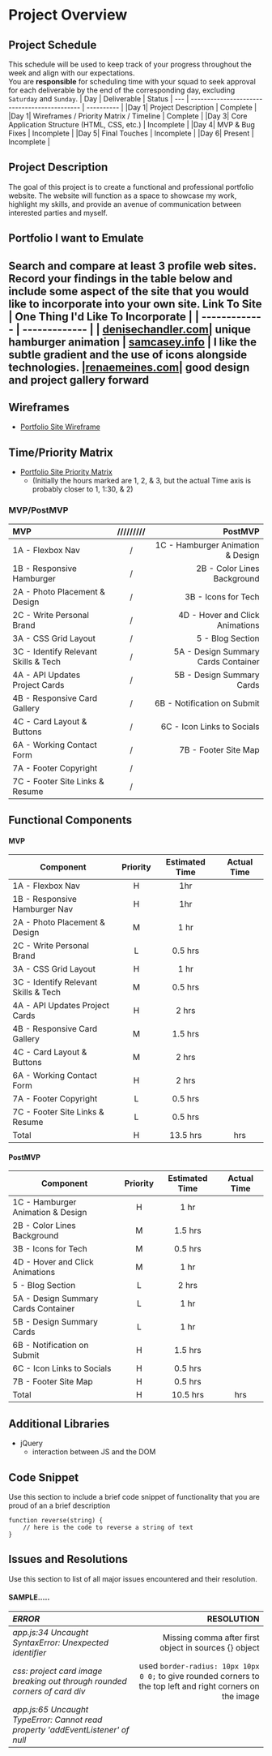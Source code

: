 # Project Overview
## Project Schedule
This schedule will be used to keep track of your progress throughout the week and align with our expectations.  
You are **responsible** for scheduling time with your squad to seek approval for each deliverable by the end of the corresponding day, excluding `Saturday` and `Sunday`.
|  Day | Deliverable | Status
| --- | -------------------------------------------- | ---------- |
|Day 1| Project Description                          | Complete   |
|Day 1| Wireframes / Priority Matrix / Timeline      | Complete   |
|Day 3| Core Application Structure (HTML, CSS, etc.) | Incomplete |
|Day 4| MVP & Bug Fixes                              | Incomplete |
|Day 5| Final Touches                                | Incomplete |
|Day 6| Present                                      | Incomplete |
## Project Description
The goal of this project is to create a functional and professional portfolio website. The website will function as a space to showcase my work, highlight my skills, and provide an avenue of communication between interested parties and myself. 
## Portfolio I want to Emulate
Search and compare at least 3 profile web sites.  Record your findings in the table below and include some aspect of the site that you would like to incorporate into your own site.
Link To Site  | One Thing I'd Like To Incorporate | 
| ------------- | ------------- |
| [denisechandler.com](http://www.denisechandler.com/)| unique hamburger animation
| [samcasey.info](https://samcasey.info/) |  I like the subtle gradient and the use of icons alongside technologies.
|[renaemeines.com](http://renaemeines.com/)| good design and project gallery forward
---
## Wireframes
- [Portfolio Site Wireframe](https://i.imgur.com/CGfdx4s.jpg)
## Time/Priority Matrix 
- [Portfolio Site Priority Matrix](https://i.imgur.com/mDfTJvb.jpg)
	- (Initially the hours marked are 1, 2, & 3, but the actual Time axis is probably closer to 1, 1:30, & 2)
### MVP/PostMVP
| __MVP__                             | ///////// |                        PostMVP |
| :------------------------------------- | :-: | --------------------------------: |
| 1A - Flexbox Nav                        | / |  1C - Hamburger Animation & Design |
| 1B - Responsive Hamburger               | / |        2B - Color Lines Background |
| 2A - Photo Placement & Design           | / |                3B - Icons for Tech |
| 2C - Write Personal Brand               | / |    4D - Hover and Click Animations |
| 3A - CSS Grid Layout                    | / |                   5 - Blog Section |
| 3C - Identify Relevant Skills & Tech    | / | 5A - Design Summary Cards Container|
| 4A - API Updates Project Cards          | / |          5B - Design Summary Cards |
| 4B - Responsive Card Gallery            | / |        6B - Notification on Submit |
| 4C - Card Layout & Buttons              | / |         6C - Icon Links to Socials |
| 6A - Working Contact Form               | / |               7B - Footer Site Map |
| 7A - Footer Copyright                   | / |                                    |
| 7C - Footer Site Links & Resume         | / |                                    |


## Functional Components
#### MVP
| Component                       | Priority | Estimated Time | Actual Time |
| ------------------------------------ | :-: |  :-----: | :---: | 
| 1A - Flexbox Nav                     |  H  | 1hr      |
| 1B - Responsive Hamburger Nav        |  H  | 1hr      |
| 2A - Photo Placement & Design        |  M  | 1 hr     |
| 2C - Write Personal Brand            |  L  | 0.5 hrs  |
| 3A - CSS Grid Layout                 |  H  | 1 hr     |
| 3C - Identify Relevant Skills & Tech |  M  | 0.5 hrs  |
| 4A - API Updates Project Cards       |  H  | 2 hrs    |
| 4B - Responsive Card Gallery         |  M  | 1.5 hrs  |
| 4C - Card Layout & Buttons           |  M  | 2 hrs    |
| 6A - Working Contact Form            |  H  | 2 hrs    |
| 7A - Footer Copyright                |  L  | 0.5 hrs  |
| 7C - Footer Site Links & Resume      |  L  | 0.5 hrs  |
| Total                                |  H  | 13.5 hrs | hrs |
#### PostMVP
| Component                     | Priority | Estimated Time | Actual Time |
| ---------------------------------- | :-: |  :-----: | :---: | 
| 1C - Hamburger Animation & Design  |  H  | 1 hr     |
| 2B - Color Lines Background        |  M  | 1.5 hrs  |
| 3B - Icons for Tech                |  M  | 0.5 hrs  |
| 4D - Hover and Click Animations    |  M  | 1 hr     |
| 5 - Blog Section                   |  L  | 2 hrs    |
| 5A - Design Summary Cards Container|  L  | 1 hr     |
| 5B - Design Summary Cards          |  L  | 1 hr     |
| 6B - Notification on Submit        |  H  | 1.5 hrs  |
| 6C - Icon Links to Socials         |  H  | 0.5 hrs  |
| 7B - Footer Site Map               |  H  | 0.5 hrs  |
| Total                              |  H  | 10.5 hrs | hrs |
## Additional Libraries
 - jQuery
	- interaction between JS and the DOM
## Code Snippet
Use this section to include a brief code snippet of functionality that you are proud of an a brief description  
```
function reverse(string) {
	// here is the code to reverse a string of text
}
```
## Issues and Resolutions
 Use this section to list of all major issues encountered and their resolution.
#### SAMPLE.....
| _ERROR_ | RESOLUTION |
| :---- | ---------: |
|_app.js:34 Uncaught SyntaxError: Unexpected identifier_ | Missing comma after first object in sources {} object|
|_css: project card image breaking out through rounded corners of card div_ | used `border-radius: 10px 10px 0 0;` to give rounded corners to the top left and right corners on the image|
|_app.js:65 Uncaught TypeError: Cannot read property 'addEventListener' of null_ | 
